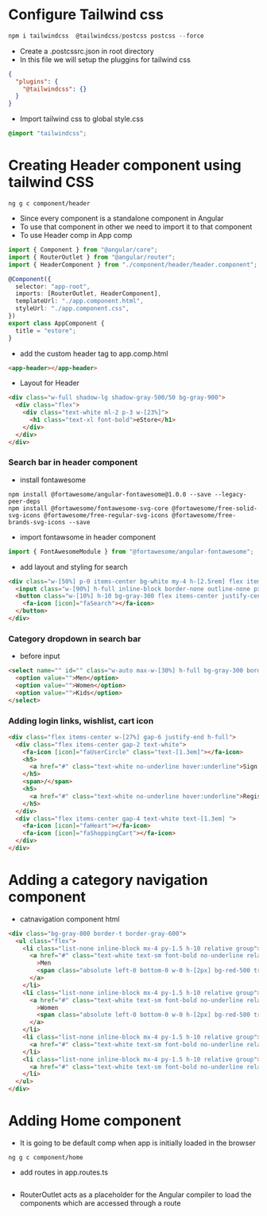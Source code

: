 # Configure Tailwind css

```js
npm i tailwindcss  @tailwindcss/postcss postcss --force
```

- Create a .postcssrc.json in root directory
- In this file we will setup the pluggins for tailwind css

```json
{
  "plugins": {
    "@tailwindcss": {}
  }
}
```

- Import tailwind css to global style.css

```css
@import "tailwindcss";
```

# Creating Header component using tailwind CSS

```shell
ng g c component/header
```

- Since every component is a standalone component in Angular
- To use that component in other we need to import it to that component
- To use Header comp in App comp

```ts
import { Component } from "@angular/core";
import { RouterOutlet } from "@angular/router";
import { HeaderComponent } from "./component/header/header.component";

@Component({
  selector: "app-root",
  imports: [RouterOutlet, HeaderComponent],
  templateUrl: "./app.component.html",
  styleUrl: "./app.component.css",
})
export class AppComponent {
  title = "estore";
}
```

- add the custom header tag to app.comp.html

```html
<app-header></app-header>
```

- Layout for Header

```html
<div class="w-full shadow-lg shadow-gray-500/50 bg-gray-900">
  <div class="flex">
    <div class="text-white ml-2 p-3 w-[23%]">
      <h1 class="text-xl font-bold">eStore</h1>
    </div>
  </div>
</div>
```

### Search bar in header component

- install fontawesome

```shell
npm install @fortawesome/angular-fontawesome@1.0.0 --save --legacy-peer-deps
npm install @fortawesome/fontawesome-svg-core @fortawesome/free-solid-svg-icons @fortawesome/free-regular-svg-icons @fortawesome/free-brands-svg-icons --save
```

- import fontawsome in header component

```ts
import { FontAwesomeModule } from "@fortawesome/angular-fontawesome";
```

- add layout and styling for search

```html
<div class="w-[50%] p-0 items-center bg-white my-4 h-[2.5rem] flex items-center">
  <input class="w-[90%] h-full inline-block border-none outline-none px-3" type="text" placeholder="Search..." />
  <button class="w-[10%] h-10 bg-gray-300 flex items-center justify-center">
    <fa-icon [icon]="faSearch"></fa-icon>
  </button>
</div>
```

### Category dropdown in search bar

- before input

```html
<select name="" id="" class="w-auto max-w-[30%] h-full bg-gray-300 border-none font-semibold px-2 pr-5">
  <option value="">Men</option>
  <option value="">Women</option>
  <option value="">Kids</option>
</select>
```

### Adding login links, wishlist, cart icon

```html
<div class="flex items-center w-[27%] gap-6 justify-end h-full">
  <div class="flex items-center gap-2 text-white">
    <fa-icon [icon]="faUserCircle" class="text-[1.3em]"></fa-icon>
    <h5>
      <a href="#" class="text-white no-underline hover:underline">Sign in</a>
    </h5>
    <span>/</span>
    <h5>
      <a href="#" class="text-white no-underline hover:underline">Register</a>
    </h5>
  </div>
  <div class="flex items-center gap-4 text-white text-[1.3em] ">
    <fa-icon [icon]="faHeart"></fa-icon>
    <fa-icon [icon]="faShoppingCart"></fa-icon>
  </div>
</div>
```

# Adding a category navigation component

- catnavigation component html

```html
<div class="bg-gray-800 border-t border-gray-600">
  <ul class="flex">
    <li class="list-none inline-block mx-4 py-1.5 h-10 relative group">
      <a href="#" class="text-white text-sm font-bold no-underline relative pb-0.5"
        >Men
        <span class="absolute left-0 bottom-0 w-0 h-[2px] bg-red-500 transition-all group-hover:w-full"></span>
      </a>
    </li>
    <li class="list-none inline-block mx-4 py-1.5 h-10 relative group">
      <a href="#" class="text-white text-sm font-bold no-underline relative pb-0.5"
        >Women
        <span class="absolute left-0 bottom-0 w-0 h-[2px] bg-red-500 transition-all group-hover:w-full"></span>
      </a>
    </li>
    <li class="list-none inline-block mx-4 py-1.5 h-10 relative group">
      <a href="#" class="text-white text-sm font-bold no-underline relative pb-0.5">Kids <span class="absolute left-0 bottom-0 w-0 h-[2px] bg-red-500 transition-all group-hover:w-full"></span></a>
    </li>
    <li class="list-none inline-block mx-4 py-1.5 h-10 relative group">
      <a href="#" class="text-white text-sm font-bold no-underline relative pb-0.5">Best Offers <span class="absolute left-0 bottom-0 w-0 h-[2px] bg-red-500 transition-all group-hover:w-full"></span></a>
    </li>
  </ul>
</div>
```

# Adding Home component

- It is going to be default comp when app is initially loaded in the browser

```shell
ng g c component/home
```

- add routes in app.routes.ts

```ts

```

- RouterOutlet acts as a placeholder for the Angular compiler to load the components which are accessed through a route
